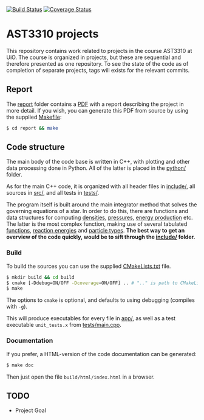 [![Build Status](https://travis-ci.org/bsamseth/ast3310.svg?branch=master)](https://travis-ci.org/bsamseth/ast3310)
[![Coverage Status](https://coveralls.io/repos/github/bsamseth/ast3310/badge.svg?branch=master&bust=1)](https://coveralls.io/github/bsamseth/ast3310?branch=master)

# AST3310 projects
This repository contains work related to projects in the course
AST3310 at UiO.  The course is organized in projects, but these are
sequential and therefore presented as one repository. To see the state of the code as of completion of
separate projects, tags will exists for the relevant commits. 

## Report
The [report](report/) folder contains a [PDF](report/report.pdf) with a report describing the project in more detail. If you wish, you can generate this PDF from source by using the supplied [Makefile](report/Makefile):

``` bash
$ cd report && make
```

## Code structure
The main body of the code base is written in C++, with plotting and other data processing done in Python.
All of the latter is placed in the [python/](python/) folder.

As for the main C++ code, it is organized with all header files in [include/](include/), all sources in [src/](src/),
and all tests in [tests/](tests/).

The program itself is built around the main integrator method that solves the governing equations of a star.
In order to do this, there are functions and data structures for computing [densities](include/state_equations.h),
[pressures](include/state_equations.h), [energy production](include/energy_production.h) etc. The
latter is the most complex function, making use of several tabulated [functions](include/functions.h),
[reaction energies](include/reaction_energies.h) and [particle types](include/particles.h).
__The best way to get an overview of the code quickly, would be to sift through the [include/](include/) folder.__

### Build
To build the sources you can use the supplied [CMakeLists.txt](CMakeLists.txt) file.

``` bash
$ mkdir build && cd build
$ cmake [-Ddebug=ON/OFF -Dcoverage=ON/OFF] .. # ".." is path to CMakeLists.txt
$ make
```

The options to `cmake` is optional, and defaults to using debugging (compiles with `-g`).

This will produce executables for every file in [app/](app/), as well
as a test executable `unit_tests.x` from [tests/main.cpp](tests/main.cpp).

### Documentation
If you prefer, a HTML-version of the code documentation can be generated:

``` bash
$ make doc
```

Then just open the file `build/html/index.html` in a browser.


## TODO
- Project Goal
